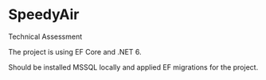 # SpeedyAir
Technical Assessment

The project is using EF Core and .NET 6.

Should be installed MSSQL locally and applied EF migrations for the project.
